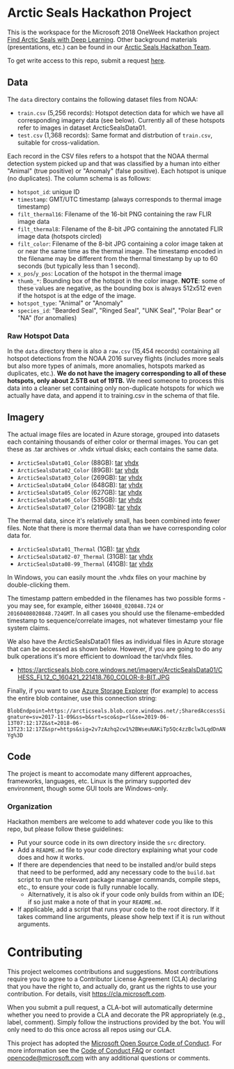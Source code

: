 # Arctic Seals Hackathon Project

This is the workspace for the Microsoft 2018 OneWeek Hackathon project [Find Arctic Seals with Deep Learning](https://garagehackbox.azurewebsites.net/hackathons/1214/projects/70402). Other background materials (presentations, etc.) can be found in our [Arctic Seals Hackathon Team](https://teams.microsoft.com/l/team/19%3adfaf4e05a29741fe8a2dc3cf8d0c8f57%40thread.skype/conversations?groupId=6cbb37ab-68c8-408e-9e7e-a3a87706dfe5&tenantId=72f988bf-86f1-41af-91ab-2d7cd011db47).

To get write access to this repo, submit a request [here](https://github.com/orgs/Microsoft/teams/arcticseals/members).

## Data

The `data` directory contains the following dataset files from NOAA: 

* `train.csv` (5,256 records): Hotspot detection data for which we have all corresponding imagery data (see below). Currently all of these hotspots refer to images in dataset ArcticSealsData01.
* `test.csv` (1,368 records): Same format and distrbution of `train.csv`, suitable for cross-validation. 

Each record in the CSV files refers to a hotspot that the NOAA thermal detection system picked up and that was classified by a human into either "Animal" (true positive) or "Anomaly" (false positive). Each hotspot is unique (no duplicates). The column schema is as follows:

* `hotspot_id`: unique ID
* `timestamp`: GMT/UTC timestamp (always corresponds to thermal image timestamp)
* `filt_thermal16`: Filename of the 16-bit PNG containing the raw FLIR image data
* `filt_thermal8`: Filename of the 8-bit JPG containing the annotated FLIR image data (hotspots circled)
* `filt_color`: Filename of the 8-bit JPG containing a color image taken at or near the same time as the thermal image. The timestamp encoded in the filename may be different from the thermal timestamp by up to 60 seconds (but typically less than 1 second).
* `x_pos`/`y_pos`: Location of the hotspot in the thermal image
* `thumb_*`: Bounding box of the hotspot in the color image. **NOTE**: some of these values are negative, as the bounding box is always 512x512 even if the hotspot is at the edge of the image.
* `hotspot_type`: "Animal" or "Anomaly"
* `species_id`: "Bearded Seal", "Ringed Seal", "UNK Seal", "Polar Bear" or "NA" (for anomalies)

### Raw Hotspot Data

In the `data` directory there is also a `raw.csv` (15,454 records) containing all hotspot detections from the NOAA 2016 survey flights (includes more seals but also more types of animals, more anomalies, hotspots marked as duplicates, etc.). **We do not have the imagery corresponding to all of these hotspots, only about 2.5TB out of 19TB.** We need someone to process this data into a cleaner set containing only non-duplicate hotspots for which we actually have data, and append it to training.csv in the schema of that file.

## Imagery

The actual image files are located in Azure storage, grouped into datasets each containing thousands of either color or thermal images. You can get these as .tar archives or .vhdx virtual disks; each contains the same data.

* `ArcticSealsData01_Color` (88GB): [tar](https://arcticseals.blob.core.windows.net/imagery/ArcticSealsData01_Color.tar) [vhdx](https://arcticseals.blob.core.windows.net/imagery/ArcticSealsData01_Color.vhdx)
* `ArcticSealsData02_Color` (89GB): [tar](https://arcticseals.blob.core.windows.net/imagery/ArcticSealsData02_Color.tar) [vhdx](https://arcticseals.blob.core.windows.net/imagery/ArcticSealsData02_Color.vhdx)
* `ArcticSealsData03_Color` (269GB): [tar](https://arcticseals.blob.core.windows.net/imagery/ArcticSealsData03_Color.tar) [vhdx](https://arcticseals.blob.core.windows.net/imagery/ArcticSealsData03_Color.vhdx)
* `ArcticSealsData04_Color` (648GB): [tar](https://arcticseals.blob.core.windows.net/imagery/ArcticSealsData04_Color.tar) [vhdx](https://arcticseals.blob.core.windows.net/imagery/ArcticSealsData04_Color.vhdx)
* `ArcticSealsData05_Color` (627GB): [tar](https://arcticseals.blob.core.windows.net/imagery/ArcticSealsData05_Color.tar) [vhdx](https://arcticseals.blob.core.windows.net/imagery/ArcticSealsData05_Color.vhdx)
* `ArcticSealsData06_Color` (535GB): [tar](https://arcticseals.blob.core.windows.net/imagery/ArcticSealsData06_Color.tar) [vhdx](https://arcticseals.blob.core.windows.net/imagery/ArcticSealsData06_Color.vhdx)
* `ArcticSealsData07_Color` (219GB): [tar](https://arcticseals.blob.core.windows.net/imagery/ArcticSealsData07_Color.tar) [vhdx](https://arcticseals.blob.core.windows.net/imagery/ArcticSealsData07_Color.vhdx)

The thermal data, since it's relatively small, has been combined into fewer files. Note that there is more thermal data than we have corresponding color data for.

* `ArcticSealsData01_Thermal` (1GB): [tar](https://arcticseals.blob.core.windows.net/imagery/ArcticSealsData01_Thermal.tar) [vhdx](https://arcticseals.blob.core.windows.net/imagery/ArcticSealsData01_Thermal.vhdx)
* `ArcticSealsData02-07_Thermal` (31GB): [tar](https://arcticseals.blob.core.windows.net/imagery/ArcticSealsData02-07_Thermal.tar) [vhdx](https://arcticseals.blob.core.windows.net/imagery/ArcticSealsData02-07_Thermal.vhdx)
* `ArcticSealsData08-99_Thermal` (41GB): [tar](https://arcticseals.blob.core.windows.net/imagery/ArcticSealsData08-99_Thermal.tar) [vhdx](https://arcticseals.blob.core.windows.net/imagery/ArcticSealsData08-99_Thermal.vhdx)

In Windows, you can easily mount the .vhdx files on your machine by double-clicking them.

The timestamp pattern embedded in the filenames has two possible forms - you may see, for example, either `160408_020848.724` or `20160408020848.724GMT`. In all cases you should use the filename-embedded timestamp to sequence/correlate images, not whatever timestamp your file system claims.

We also have the ArcticSealsData01 files as individual files in Azure storage that can be accessed as shown below. However, if you are going to do any bulk operations it's more efficient to download the tar/vhdx files.

* https://arcticseals.blob.core.windows.net/imagery/ArcticSealsData01/CHESS_FL12_C_160421_221418.760_COLOR-8-BIT.JPG

Finally, if you want to use [Azure Storage Explorer](https://azure.microsoft.com/en-us/features/storage-explorer) (for example) to access the entire blob container, use this connection string:

`BlobEndpoint=https://arcticseals.blob.core.windows.net/;SharedAccessSignature=sv=2017-11-09&ss=b&srt=sco&sp=rl&se=2019-06-13T07:12:17Z&st=2018-06-13T23:12:17Z&spr=https&sig=2v7zAzhq2cw1%2BWseuNAKiTp5Qc4zzBclw3LqdDnANYg%3D`

## Code

The project is meant to accomodate many different approaches, frameworks, languages, etc. Linux is the primary supported dev environment, though some GUI tools are Windows-only.

### Organization

Hackathon members are welcome to add whatever code you like to this repo, but please follow these guidelines:

* Put your source code in its own directory inside the `src` directory.
* Add a `README.md` file to your code directory explaining what your code does and how it works.
* If there are dependencies that need to be installed and/or build steps that need to be performed, add any necessary code to the `build.bat` script to run the relevant package manager commands, compile steps, etc., to ensure your code is fully runnable locally.
    * Alternatively, it is also ok if your code only builds from within an IDE; if so just make a note of that in your `README.md`.
* If applicable, add a script that runs your code to the root directory. If it takes command line arguments, please show help text if it is run without arguments.

# Contributing

This project welcomes contributions and suggestions.  Most contributions require you to agree to a
Contributor License Agreement (CLA) declaring that you have the right to, and actually do, grant us
the rights to use your contribution. For details, visit https://cla.microsoft.com.

When you submit a pull request, a CLA-bot will automatically determine whether you need to provide
a CLA and decorate the PR appropriately (e.g., label, comment). Simply follow the instructions
provided by the bot. You will only need to do this once across all repos using our CLA.

This project has adopted the [Microsoft Open Source Code of Conduct](https://opensource.microsoft.com/codeofconduct/).
For more information see the [Code of Conduct FAQ](https://opensource.microsoft.com/codeofconduct/faq/) or
contact [opencode@microsoft.com](mailto:opencode@microsoft.com) with any additional questions or comments.
